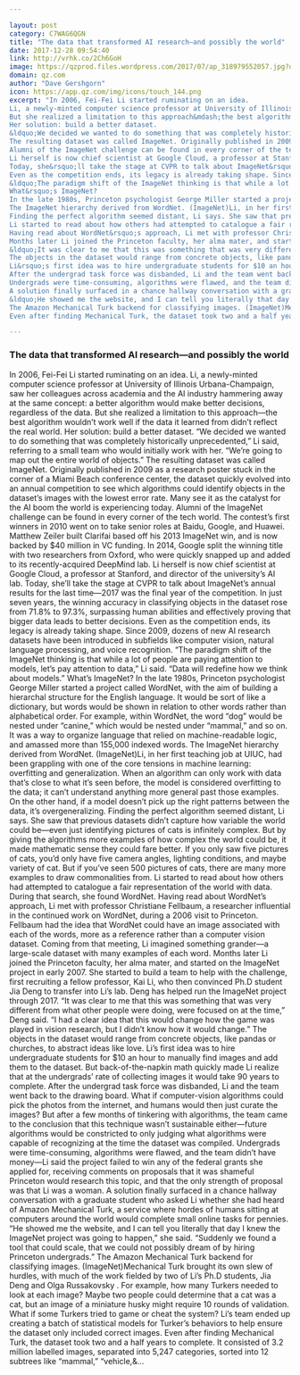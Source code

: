 ```yaml
---

layout: post
category: C7WAG6QGN
title: "The data that transformed AI research—and possibly the world"
date: 2017-12-28 09:54:40
link: http://vrhk.co/2Ch6GoH
image: https://qzprod.files.wordpress.com/2017/07/ap_318979552057.jpg?quality=80&strip=all&w=1200&fit=200%2C150
domain: qz.com
author: "Dave Gershgorn"
icon: https://app.qz.com/img/icons/touch_144.png
excerpt: "In 2006, Fei-Fei Li started ruminating on an idea.
Li, a newly-minted computer science professor at University of Illinois Urbana-Champaign, saw her colleagues across academia and the AI industry hammering away at the same concept: a better algorithm would make better decisions, regardless of the data.
But she realized a limitation to this approach&mdash;the best algorithm wouldn&rsquo;t work well if the data it learned from didn&rsquo;t reflect the real world.
Her solution: build a better dataset.
&ldquo;We decided we wanted to do something that was completely historically unprecedented,&rdquo; Li said, referring to a small team who would initially work with her. &ldquo;We&rsquo;re going to map out the entire world of objects.&rdquo;
The resulting dataset was called ImageNet. Originally published in 2009 as a research poster stuck in the corner of a Miami Beach conference center, the dataset quickly evolved into an annual competition to see which algorithms could identify objects in the dataset&rsquo;s images with the lowest error rate. Many see it as the catalyst for the AI boom the world is experiencing today.
Alumni of the ImageNet challenge can be found in every corner of the tech world. The contest&rsquo;s first winners in 2010 went on to take senior roles at Baidu, Google, and Huawei. Matthew Zeiler built Clarifai based off his 2013 ImageNet win, and is now backed by $40 million in VC funding. In 2014, Google split the winning title with two researchers from Oxford, who were quickly snapped up and added to its recently-acquired DeepMind lab.
Li herself is now chief scientist at Google Cloud, a professor at Stanford, and director of the university&rsquo;s AI lab.
Today, she&rsquo;ll take the stage at CVPR to talk about ImageNet&rsquo;s annual results for the last time&mdash;2017 was the final year of the competition. In just seven years, the winning accuracy in classifying objects in the dataset rose from 71.8% to 97.3%, surpassing human abilities and effectively proving that bigger data leads to better decisions.
Even as the competition ends, its legacy is already taking shape. Since 2009, dozens of new AI research datasets have been introduced in subfields like computer vision, natural language processing, and voice recognition.
&ldquo;The paradigm shift of the ImageNet thinking is that while a lot of people are paying attention to models, let&rsquo;s pay attention to data,&rdquo; Li said. &ldquo;Data will redefine how we think about models.&rdquo;
What&rsquo;s ImageNet?
In the late 1980s, Princeton psychologist George Miller started a project called WordNet, with the aim of building a hierarchal structure for the English language. It would be sort of like a dictionary, but words would be shown in relation to other words rather than alphabetical order. For example, within WordNet, the word &ldquo;dog&rdquo; would be nested under &ldquo;canine,&rdquo; which would be nested under &ldquo;mammal,&rdquo; and so on. It was a way to organize language that relied on machine-readable logic, and amassed more than 155,000 indexed words.
The ImageNet hierarchy derived from WordNet. (ImageNet)Li, in her first teaching job at UIUC, had been grappling with one of the core tensions in machine learning: overfitting and generalization. When an algorithm can only work with data that&rsquo;s close to what it&rsquo;s seen before, the model is considered overfitting to the data; it can&rsquo;t understand anything more general past those examples. On the other hand, if a model doesn&rsquo;t pick up the right patterns between the data, it&rsquo;s overgeneralizing.
Finding the perfect algorithm seemed distant, Li says. She saw that previous datasets didn&rsquo;t capture how variable the world could be&mdash;even just identifying pictures of cats is infinitely complex. But by giving the algorithms more examples of how complex the world could be, it made mathematic sense they could fare better. If you only saw five pictures of cats, you&rsquo;d only have five camera angles, lighting conditions, and maybe variety of cat. But if you&rsquo;ve seen 500 pictures of cats, there are many more examples to draw commonalities from.
Li started to read about how others had attempted to catalogue a fair representation of the world with data. During that search, she found WordNet.
Having read about WordNet&rsquo;s approach, Li met with professor Christiane Fellbaum, a researcher influential in the continued work on WordNet, during a 2006 visit to Princeton. Fellbaum had the idea that WordNet could have an image associated with each of the words, more as a reference rather than a computer vision dataset. Coming from that meeting, Li imagined something grander&mdash;a large-scale dataset with many examples of each word.
Months later Li joined the Princeton faculty, her alma mater, and started on the ImageNet project in early 2007. She started to build a team to help with the challenge, first recruiting a fellow professor, Kai Li, who then convinced Ph.D student Jia Deng to transfer into Li&rsquo;s lab. Deng has helped run the ImageNet project through 2017.
&ldquo;It was clear to me that this was something that was very different from what other people were doing, were focused on at the time,&rdquo; Deng said. &ldquo;I had a clear idea that this would change how the game was played in vision research, but I didn&rsquo;t know how it would change.&rdquo;
The objects in the dataset would range from concrete objects, like pandas or churches, to abstract ideas like love.
Li&rsquo;s first idea was to hire undergraduate students for $10 an hour to manually find images and add them to the dataset. But back-of-the-napkin math quickly made Li realize that at the undergrads&rsquo; rate of collecting images it would take 90 years to complete.
After the undergrad task force was disbanded, Li and the team went back to the drawing board. What if computer-vision algorithms could pick the photos from the internet, and humans would then just curate the images? But after a few months of tinkering with algorithms, the team came to the conclusion that this technique wasn&rsquo;t sustainable either&mdash;future algorithms would be constricted to only judging what algorithms were capable of recognizing at the time the dataset was compiled.
Undergrads were time-consuming, algorithms were flawed, and the team didn&rsquo;t have money&mdash;Li said the project failed to win any of the federal grants she applied for, receiving comments on proposals that it was shameful Princeton would research this topic, and that the only strength of proposal was that Li was a woman.
A solution finally surfaced in a chance hallway conversation with a graduate student who asked Li whether she had heard of Amazon Mechanical Turk, a service where hordes of humans sitting at computers around the world would complete small online tasks for pennies.
&ldquo;He showed me the website, and I can tell you literally that day I knew the ImageNet project was going to happen,&rdquo; she said. &ldquo;Suddenly we found a tool that could scale, that we could not possibly dream of by hiring Princeton undergrads.&rdquo;
The Amazon Mechanical Turk backend for classifying images. (ImageNet)Mechanical Turk brought its own slew of hurdles, with much of the work fielded by two of Li&rsquo;s Ph.D students, Jia Deng and Olga Russakovsky . For example, how many Turkers needed to look at each image? Maybe two people could determine that a cat was a cat, but an image of a miniature husky might require 10 rounds of validation. What if some Turkers tried to game or cheat the system? Li&rsquo;s team ended up creating a batch of statistical models for Turker&rsquo;s behaviors to help ensure the dataset only included correct images.
Even after finding Mechanical Turk, the dataset took two and a half years to complete. It consisted of 3.2 million labelled images, separated into 5,247 categories, sorted into 12 subtrees like &ldquo;mammal,&rdquo; &ldquo;vehicle,&…"

---
```


### The data that transformed AI research—and possibly the world

In 2006, Fei-Fei Li started ruminating on an idea.
Li, a newly-minted computer science professor at University of Illinois Urbana-Champaign, saw her colleagues across academia and the AI industry hammering away at the same concept: a better algorithm would make better decisions, regardless of the data.
But she realized a limitation to this approach&mdash;the best algorithm wouldn&rsquo;t work well if the data it learned from didn&rsquo;t reflect the real world.
Her solution: build a better dataset.
&ldquo;We decided we wanted to do something that was completely historically unprecedented,&rdquo; Li said, referring to a small team who would initially work with her. &ldquo;We&rsquo;re going to map out the entire world of objects.&rdquo;
The resulting dataset was called ImageNet. Originally published in 2009 as a research poster stuck in the corner of a Miami Beach conference center, the dataset quickly evolved into an annual competition to see which algorithms could identify objects in the dataset&rsquo;s images with the lowest error rate. Many see it as the catalyst for the AI boom the world is experiencing today.
Alumni of the ImageNet challenge can be found in every corner of the tech world. The contest&rsquo;s first winners in 2010 went on to take senior roles at Baidu, Google, and Huawei. Matthew Zeiler built Clarifai based off his 2013 ImageNet win, and is now backed by $40 million in VC funding. In 2014, Google split the winning title with two researchers from Oxford, who were quickly snapped up and added to its recently-acquired DeepMind lab.
Li herself is now chief scientist at Google Cloud, a professor at Stanford, and director of the university&rsquo;s AI lab.
Today, she&rsquo;ll take the stage at CVPR to talk about ImageNet&rsquo;s annual results for the last time&mdash;2017 was the final year of the competition. In just seven years, the winning accuracy in classifying objects in the dataset rose from 71.8% to 97.3%, surpassing human abilities and effectively proving that bigger data leads to better decisions.
Even as the competition ends, its legacy is already taking shape. Since 2009, dozens of new AI research datasets have been introduced in subfields like computer vision, natural language processing, and voice recognition.
&ldquo;The paradigm shift of the ImageNet thinking is that while a lot of people are paying attention to models, let&rsquo;s pay attention to data,&rdquo; Li said. &ldquo;Data will redefine how we think about models.&rdquo;
What&rsquo;s ImageNet?
In the late 1980s, Princeton psychologist George Miller started a project called WordNet, with the aim of building a hierarchal structure for the English language. It would be sort of like a dictionary, but words would be shown in relation to other words rather than alphabetical order. For example, within WordNet, the word &ldquo;dog&rdquo; would be nested under &ldquo;canine,&rdquo; which would be nested under &ldquo;mammal,&rdquo; and so on. It was a way to organize language that relied on machine-readable logic, and amassed more than 155,000 indexed words.
The ImageNet hierarchy derived from WordNet. (ImageNet)Li, in her first teaching job at UIUC, had been grappling with one of the core tensions in machine learning: overfitting and generalization. When an algorithm can only work with data that&rsquo;s close to what it&rsquo;s seen before, the model is considered overfitting to the data; it can&rsquo;t understand anything more general past those examples. On the other hand, if a model doesn&rsquo;t pick up the right patterns between the data, it&rsquo;s overgeneralizing.
Finding the perfect algorithm seemed distant, Li says. She saw that previous datasets didn&rsquo;t capture how variable the world could be&mdash;even just identifying pictures of cats is infinitely complex. But by giving the algorithms more examples of how complex the world could be, it made mathematic sense they could fare better. If you only saw five pictures of cats, you&rsquo;d only have five camera angles, lighting conditions, and maybe variety of cat. But if you&rsquo;ve seen 500 pictures of cats, there are many more examples to draw commonalities from.
Li started to read about how others had attempted to catalogue a fair representation of the world with data. During that search, she found WordNet.
Having read about WordNet&rsquo;s approach, Li met with professor Christiane Fellbaum, a researcher influential in the continued work on WordNet, during a 2006 visit to Princeton. Fellbaum had the idea that WordNet could have an image associated with each of the words, more as a reference rather than a computer vision dataset. Coming from that meeting, Li imagined something grander&mdash;a large-scale dataset with many examples of each word.
Months later Li joined the Princeton faculty, her alma mater, and started on the ImageNet project in early 2007. She started to build a team to help with the challenge, first recruiting a fellow professor, Kai Li, who then convinced Ph.D student Jia Deng to transfer into Li&rsquo;s lab. Deng has helped run the ImageNet project through 2017.
&ldquo;It was clear to me that this was something that was very different from what other people were doing, were focused on at the time,&rdquo; Deng said. &ldquo;I had a clear idea that this would change how the game was played in vision research, but I didn&rsquo;t know how it would change.&rdquo;
The objects in the dataset would range from concrete objects, like pandas or churches, to abstract ideas like love.
Li&rsquo;s first idea was to hire undergraduate students for $10 an hour to manually find images and add them to the dataset. But back-of-the-napkin math quickly made Li realize that at the undergrads&rsquo; rate of collecting images it would take 90 years to complete.
After the undergrad task force was disbanded, Li and the team went back to the drawing board. What if computer-vision algorithms could pick the photos from the internet, and humans would then just curate the images? But after a few months of tinkering with algorithms, the team came to the conclusion that this technique wasn&rsquo;t sustainable either&mdash;future algorithms would be constricted to only judging what algorithms were capable of recognizing at the time the dataset was compiled.
Undergrads were time-consuming, algorithms were flawed, and the team didn&rsquo;t have money&mdash;Li said the project failed to win any of the federal grants she applied for, receiving comments on proposals that it was shameful Princeton would research this topic, and that the only strength of proposal was that Li was a woman.
A solution finally surfaced in a chance hallway conversation with a graduate student who asked Li whether she had heard of Amazon Mechanical Turk, a service where hordes of humans sitting at computers around the world would complete small online tasks for pennies.
&ldquo;He showed me the website, and I can tell you literally that day I knew the ImageNet project was going to happen,&rdquo; she said. &ldquo;Suddenly we found a tool that could scale, that we could not possibly dream of by hiring Princeton undergrads.&rdquo;
The Amazon Mechanical Turk backend for classifying images. (ImageNet)Mechanical Turk brought its own slew of hurdles, with much of the work fielded by two of Li&rsquo;s Ph.D students, Jia Deng and Olga Russakovsky . For example, how many Turkers needed to look at each image? Maybe two people could determine that a cat was a cat, but an image of a miniature husky might require 10 rounds of validation. What if some Turkers tried to game or cheat the system? Li&rsquo;s team ended up creating a batch of statistical models for Turker&rsquo;s behaviors to help ensure the dataset only included correct images.
Even after finding Mechanical Turk, the dataset took two and a half years to complete. It consisted of 3.2 million labelled images, separated into 5,247 categories, sorted into 12 subtrees like &ldquo;mammal,&rdquo; &ldquo;vehicle,&…